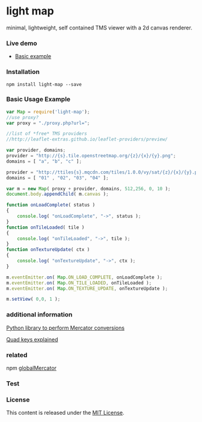 light map
=============

minimal, lightweight, self contained TMS viewer with a 2d canvas renderer.

### Live demo ###

- [Basic example]()

### Installation ###
```
npm install light-map --save
```

### Basic Usage Example ###

```js
var Map = require('light-map');
//use proxy?
var proxy = "./proxy.php?url=";

//list of *free* TMS providers
//http://leaflet-extras.github.io/leaflet-providers/preview/

var provider, domains;
provider = "http://{s}.tile.openstreetmap.org/{z}/{x}/{y}.png";
domains = [ "a", "b", "c" ];

provider = "http://ttiles{s}.mqcdn.com/tiles/1.0.0/vy/sat/{z}/{x}/{y}.png";
domains = [ "01" , "02", "03", "04" ];

var m = new Map( proxy + provider, domains, 512,256, 0, 10 );
document.body.appendChild( m.canvas );

function onLoadComplete( status )
{
    console.log( "onLoadComplete", "->", status );
}
function onTileLoaded( tile )
{
    console.log( "onTileLoaded", "->", tile );
}
function onTextureUpdate( ctx )
{
    console.log( "onTextureUpdate", "->", ctx );
}

m.eventEmitter.on( Map.ON_LOAD_COMPLETE, onLoadComplete );
m.eventEmitter.on( Map.ON_TILE_LOADED, onTileLoaded );
m.eventEmitter.on( Map.ON_TEXTURE_UPDATE, onTextureUpdate );

m.setView( 0,0, 1 );

```
### additional information ###

[Python library to perform Mercator conversions](http://www.maptiler.org/google-maps-coordinates-tile-bounds-projection/)

[Quad keys explained](https://msdn.microsoft.com/en-us/library/bb259689.aspx)

### related ###
npm [globalMercator](https://github.com/davvo/globalmercator/blob/master/globalmercator.js)

### Test ###

### License ###

This content is released under the [MIT License](http://opensource.org/licenses/MIT).